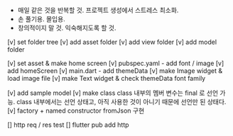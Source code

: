 #
- 매일 같은 것을 반복할 것. 프로젝트 생성에서 스트레스 최소화.
- 손 풀기용. 몰입용.
- 창의적이지 말 것. 익숙해지도록 할 것.

[v] set folder tree
    [v] add asset folder
    [v] add view folder
    [v] add model folder

[v] set asset & make home screen
    [v] pubspec.yaml - add font / image
    [v] add homeScreen
    [v] main.dart - add themeData
    [v] make Image widget & load image file
    [v] make Text widget & check themeData font family

[v] add sample model
    [v] make class
        class 내부의 멤버 변수는 final 로 선언 가능.
        class 내부에서는 선언 상태고, 아직 사용한 것이 아니기 때문에 선언만 된 상태다.
    [v] factory + named constructor
        fromJson 구현

[] http req / res test
    [] flutter pub add http
